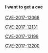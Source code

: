 #### I want to get a  cve


[CVE-2017-12068](http://www.cve.mitre.org/cgi-bin/cvename.cgi?name=2017-12068)

[CVE-2017-12131](http://www.cve.mitre.org/cgi-bin/cvename.cgi?name=2017-12131)

[CVE-2017-12199](http://www.cve.mitre.org/cgi-bin/cvename.cgi?name=2017-12199)

[CVE-2017-12200](http://www.cve.mitre.org/cgi-bin/cvename.cgi?name=2017-12200)